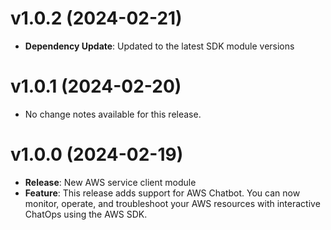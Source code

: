 # v1.0.2 (2024-02-21)

* **Dependency Update**: Updated to the latest SDK module versions

# v1.0.1 (2024-02-20)

* No change notes available for this release.

# v1.0.0 (2024-02-19)

* **Release**: New AWS service client module
* **Feature**: This release adds support for AWS Chatbot. You can now monitor, operate, and troubleshoot your AWS resources with interactive ChatOps using the AWS SDK.

